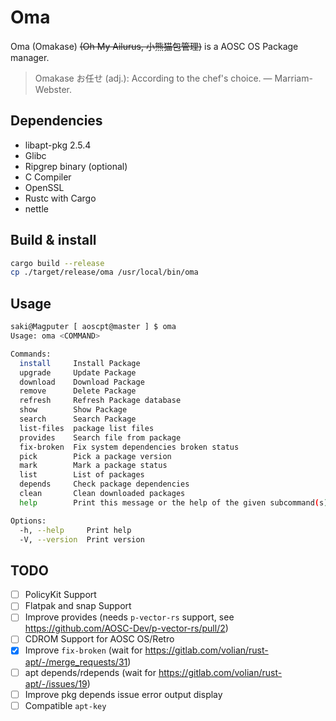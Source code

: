 # Oma

Oma (Omakase) ~~(Oh My Ailurus, 小熊猫包管理)~~ is a AOSC OS Package manager.

> Omakase お任せ (adj.): According to the chef's choice. — Marriam-Webster.

## Dependencies

- libapt-pkg 2.5.4
- Glibc
- Ripgrep binary (optional)
- C Compiler
- OpenSSL
- Rustc with Cargo
- nettle

## Build & install

```bash
cargo build --release
cp ./target/release/oma /usr/local/bin/oma
```

## Usage

```bash
saki@Magputer [ aoscpt@master ] $ oma
Usage: oma <COMMAND>

Commands:
  install     Install Package
  upgrade     Update Package
  download    Download Package
  remove      Delete Package
  refresh     Refresh Package database
  show        Show Package
  search      Search Package
  list-files  package list files
  provides    Search file from package
  fix-broken  Fix system dependencies broken status
  pick        Pick a package version
  mark        Mark a package status
  list        List of packages
  depends     Check package dependencies
  clean       Clean downloaded packages
  help        Print this message or the help of the given subcommand(s)

Options:
  -h, --help     Print help
  -V, --version  Print version
```

## TODO
- [ ] PolicyKit Support
- [ ] Flatpak and snap Support
- [ ] Improve provides (needs `p-vector-rs` support, see https://github.com/AOSC-Dev/p-vector-rs/pull/2)
- [ ] CDROM Support for AOSC OS/Retro
- [x] Improve `fix-broken` (wait for https://gitlab.com/volian/rust-apt/-/merge_requests/31)
- [ ] apt depends/rdepends (wait for https://gitlab.com/volian/rust-apt/-/issues/19)
- [ ] Improve pkg depends issue error output display
- [ ] Compatible `apt-key`
